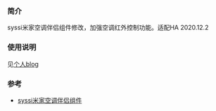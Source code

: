 ### 简介 ###
syssi米家空调伴侣组件修改，加强空调红外控制功能。适配HA 2020.12.2

### 使用说明 ###
见[个人blog][1]

### 参考 ###
- [syssi米家空调伴侣组件][2]


[1]: https://ljr.im/articles/plugin-change-the-infrared-function-of-home-assistant-official-blog-and-airconditioner/ "【插件·改】升级Home Assistant官方博联和空调伴侣插件的红外功能"
[2]: https://github.com/syssi/xiaomi_airconditioningcompanion "syssi米家空调伴侣组件"